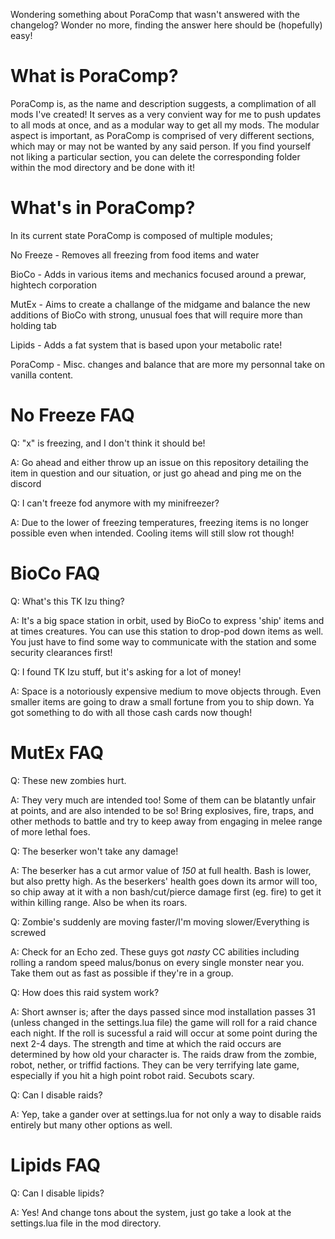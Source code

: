 Wondering something about PoraComp that wasn't answered with the changelog? Wonder no more, finding the answer here should be (hopefully) easy!

# What is PoraComp?

PoraComp is, as the name and description suggests, a complimation of all mods I've created! It serves as a very convient way for me to push updates to all
mods at once, and as a modular way to get all my mods.
The modular aspect is important, as PoraComp is comprised of very different sections, which may or may not be wanted by any said person. If you find yourself
not liking a particular section, you can delete the corresponding folder within the mod directory and be done with it!

# What's in PoraComp?

In its current state PoraComp is composed of multiple modules;

No Freeze - Removes all freezing from food items and water

BioCo - Adds in various items and mechanics focused around a prewar, hightech corporation

MutEx - Aims to create a challange of the midgame and balance the new additions of BioCo with strong, unusual foes that will require more than holding tab

Lipids - Adds a fat system that is based upon your metabolic rate!

PoraComp - Misc. changes and balance that are more my personnal take on vanilla content.

# No Freeze FAQ

Q: "x" is freezing, and I don't think it should be!

A: Go ahead and either throw up an issue on this repository detailing the item in question and our situation, or just go ahead and ping me on the discord


Q: I can't freeze fod anymore with my minifreezer?

A: Due to the lower of freezing temperatures, freezing items is no longer possible even when intended. Cooling items will still slow rot though!

# BioCo FAQ

Q: What's this TK Izu thing?

A: It's a big space station in orbit, used by BioCo to express 'ship' items and at times creatures. You can use this station to drop-pod down items as well.
You just have to find some way to communicate with the station and some security clearances first!

Q: I found TK Izu stuff, but it's asking for a lot of money!

A: Space is a notoriously expensive medium to move objects through. 
Even smaller items are going to draw a small fortune from you to ship down. Ya got something to do with all those cash cards now though!

# MutEx FAQ

Q: These new zombies hurt.

A: They very much are intended too! Some of them can be blatantly unfair at points, and are also intended to be so!
Bring explosives, fire, traps, and other methods to battle and try to keep away from engaging in melee range of more lethal foes.

Q: The beserker won't take any damage!

A: The beserker has a cut armor value of *150* at full health. Bash is lower, but also pretty high. As the beserkers' health goes down its armor will too, so chip away at it with a non bash/cut/pierce damage first (eg. fire) to get it within killing range. Also be when its roars.

Q: Zombie's suddenly are moving faster/I'm moving slower/Everything is screwed

A: Check for an Echo zed. These guys got *nasty* CC abilities including rolling a random speed malus/bonus on every single monster near you.
Take them out as fast as possible if they're in a group.

Q: How does this raid system work?

A: Short awnser is; after the days passed since mod installation passes 31 (unless changed in the settings.lua file) the game will roll for a raid chance each night.
If the roll is sucessful a raid will occur at some point during the next 2-4 days. The strength and time at which the raid occurs are determined by how old your character is.
The raids draw from the zombie, robot, nether, or triffid factions. They can be very terrifying late game, especially if you hit a high point robot raid. Secubots scary.

Q: Can I disable raids?

A: Yep, take a gander over at settings.lua for not only a way to disable raids entirely but many other options as well.

# Lipids FAQ

Q: Can I disable lipids?

A: Yes! And change tons about the system, just go take a look at the settings.lua file in the mod directory.
